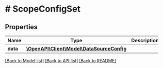 # # ScopeConfigSet

## Properties

Name | Type | Description | Notes
------------ | ------------- | ------------- | -------------
**data** | [**\OpenAPI\Client\Model\DataSourceConfig**](DataSourceConfig.md) |  | [optional]

[[Back to Model list]](../../README.md#models) [[Back to API list]](../../README.md#endpoints) [[Back to README]](../../README.md)
